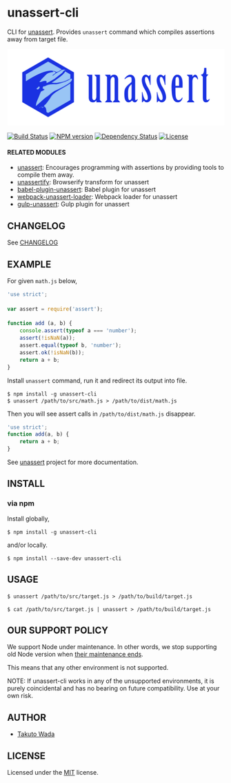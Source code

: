 unassert-cli
================================

CLI for [unassert](https://github.com/unassert-js/unassert). Provides `unassert` command which compiles assertions away from target file.

[![unassert][unassert-banner]][unassert-url]

[![Build Status][travis-image]][travis-url]
[![NPM version][npm-image]][npm-url]
[![Dependency Status][depstat-image]][depstat-url]
[![License][license-image]][license-url]


#### RELATED MODULES

- [unassert](https://github.com/unassert-js/unassert): Encourages programming with assertions by providing tools to compile them away.
- [unassertify](https://github.com/unassert-js/unassertify): Browserify transform for unassert
- [babel-plugin-unassert](https://github.com/unassert-js/babel-plugin-unassert): Babel plugin for unassert
- [webpack-unassert-loader](https://github.com/unassert-js/webpack-unassert-loader): Webpack loader for unassert
- [gulp-unassert](https://github.com/unassert-js/gulp-unassert): Gulp plugin for unassert


CHANGELOG
---------------------------------------
See [CHANGELOG](https://github.com/unassert-js/unassert-cli/blob/master/CHANGELOG.md)


EXAMPLE
---------------------------------------

For given `math.js` below,

```javascript
'use strict';

var assert = require('assert');

function add (a, b) {
    console.assert(typeof a === 'number');
    assert(!isNaN(a));
    assert.equal(typeof b, 'number');
    assert.ok(!isNaN(b));
    return a + b;
}
```

Install `unassert` command, run it and redirect its output into file.

```
$ npm install -g unassert-cli
$ unassert /path/to/src/math.js > /path/to/dist/math.js
```

Then you will see assert calls in `/path/to/dist/math.js` disappear.

```javascript
'use strict';
function add(a, b) {
    return a + b;
}
```

See [unassert](https://github.com/unassert-js/unassert) project for more documentation.


INSTALL
---------------------------------------

### via npm

Install globally,

    $ npm install -g unassert-cli

and/or locally.

    $ npm install --save-dev unassert-cli


USAGE
---------------------------------------

```
$ unassert /path/to/src/target.js > /path/to/build/target.js
```

```
$ cat /path/to/src/target.js | unassert > /path/to/build/target.js
```


OUR SUPPORT POLICY
---------------------------------------

We support Node under maintenance. In other words, we stop supporting old Node version when [their maintenance ends](https://github.com/nodejs/LTS).

This means that any other environment is not supported.

NOTE: If unassert-cli works in any of the unsupported environments, it is purely coincidental and has no bearing on future compatibility. Use at your own risk.


AUTHOR
---------------------------------------
* [Takuto Wada](https://github.com/twada)


LICENSE
---------------------------------------
Licensed under the [MIT](https://github.com/unassert-js/unassert/blob/master/LICENSE) license.


[unassert-url]: https://github.com/unassert-js/unassert
[unassert-banner]: https://raw.githubusercontent.com/unassert-js/unassert-js-logo/master/banner/banner-official-fullcolor.png

[npm-url]: https://npmjs.org/package/unassert-cli
[npm-image]: https://badge.fury.io/js/unassert-cli.svg

[travis-url]: https://travis-ci.org/unassert-js/unassert-cli
[travis-image]: https://secure.travis-ci.org/unassert-js/unassert-cli.svg?branch=master

[depstat-url]: https://gemnasium.com/unassert-js/unassert-cli
[depstat-image]: https://gemnasium.com/unassert-js/unassert-cli.svg

[license-url]: https://github.com/unassert-js/unassert/blob/master/LICENSE
[license-image]: https://img.shields.io/badge/license-MIT-brightgreen.svg

